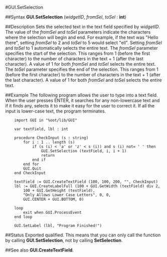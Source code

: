 
#GUI.SetSelection

##Syntax
**GUI.SetSelection** (*widgetID*, *fromSel*, *toSel* : **int**)



##Description
Sets the selected text in the text field specified by *widgetID*. The value of the *fromSel* and *toSel* parameters indicate the characters where the selection will begin and end. For example, if the text was "Hello there", setting *fromSel* to 2 and *toSel* to 5 would select "ell". Setting *fromSel* and *toSel* to 1 automatically selects the entire text.
The *fromSel* parameter specifies the start of the selection. This ranges from 1 (before the first character) to the number of characters in the text + 1 (after the last character). A value of 1 for both *fromSel* and *toSel* selects the entire text.
The *toSel* parameter specifies the end of the selection. This ranges from 1 (before the first character) to the number of characters in the text + 1 (after the last character). A value of 1 for both *fromSel* and *toSel* selects the entire text.



##Example
The following program allows the user to type into a text field. When the user presses ENTER, it searches for any non-lowercase text and if it finds any, selects it to make it easy for the user to correct it. If all the input is lower-case text, the program terminates.


        import GUI in "%oot/lib/GUI"
        
        var textField, lbl : int
        
        procedure CheckInput (s : string)
            for i : 1 .. length (s)
                if (s (i) < 'a' or 'z' < s (i)) and s (i) not= ' ' then
                    GUI.SetSelection (textField, i, i + 1)
                    return
                end if
            end for
            GUI.Quit
        end CheckInput
        
        textField := GUI.CreateTextField (100, 100, 200, "", CheckInput)
        lbl := GUI.CreateLabelFull (100 + GUI.GetWidth (textField) div 2,
            100 + GUI.GetHeight (textField), 
            "Only Allows Lower Case Letters", 0, 0, 
            GUI.CENTER + GUI.BOTTOM, 0)
        
        loop
            exit when GUI.ProcessEvent
        end loop
        
        GUI.SetLabel (lbl, "Program Finished!")
##Status
Exported qualified.
This means that you can only call the function by calling **GUI.SetSelection**, not by calling **SetSelection**.



##See also
**GUI.CreateTextField**.


